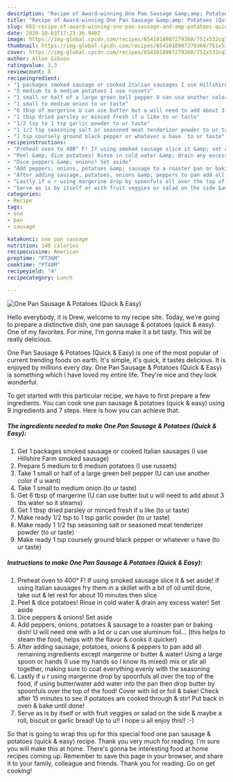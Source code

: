 ```yaml
---
description: "Recipe of Award-winning One Pan Sausage &amp;amp; Potatoes (Quick &amp;amp; Easy)"
title: "Recipe of Award-winning One Pan Sausage &amp;amp; Potatoes (Quick &amp;amp; Easy)"
slug: 662-recipe-of-award-winning-one-pan-sausage-and-amp-potatoes-quick-and-amp-easy
date: 2020-10-03T17:23:36.940Z
image: https://img-global.cpcdn.com/recipes/6541018907279360/751x532cq70/one-pan-sausage-potatoes-quick-easy-recipe-main-photo.jpg
thumbnail: https://img-global.cpcdn.com/recipes/6541018907279360/751x532cq70/one-pan-sausage-potatoes-quick-easy-recipe-main-photo.jpg
cover: https://img-global.cpcdn.com/recipes/6541018907279360/751x532cq70/one-pan-sausage-potatoes-quick-easy-recipe-main-photo.jpg
author: Allen Gibson
ratingvalue: 3.3
reviewcount: 8
recipeingredient:
- "1 packages smoked sausage or cooked Italian sausages I use Hillshire Farm smoked sausage"
- "5 medium to 6 medium potatoes I use russets"
- "1 small or half of a large green bell pepper U can use another color if u want"
- "1 small to medium onion to ur taste"
- "6 tbsp of margerine U can use butter but u will need to add about 3 tbs water so it steams"
- "1 tbsp dried parsley or minced fresh if u like to ur taste"
- "1/2 tsp to 1 tsp garlic powder to ur taste"
- "1 1/2 tsp seasoning salt or seasoned meat tenderizer powder to ur taste"
- "1 tsp coursely ground black pepper or whatever u have  to ur taste"
recipeinstructions:
- "Preheat oven to 400° F! If using smoked sausage slice it &amp; set aside! If using Italian sausages fry them in a skillet with a bit of oil until done, take out &amp; let rest for about 10 minutes then slice"
- "Peel &amp; dice potatoes! Rinse in cold water &amp; drain any excess water! Set aside"
- "Dice peppers &amp; onions! Set aside"
- "Add peppers, onions, potatoes &amp; sausage to a roaster pan or baking dish! U will need one with a lid or u can use aluminum foil... (this helps to steam the food, helps with the flavor &amp; cooks it quicker)"
- "After adding sausage, potatoes, onions &amp; peppers to pan add all remaining ingredients except margerine or butter &amp; water! Using a large spoon or hands (I use my hands so I know its mixed) mix or stir all together, making sure to coat everything evenly with the seasoning"
- "Lastly if u r using margerine drop by spoonfuls all over the top of the food, if using butter/water add water into the pan then drop butter by spoonfuls over the top of the food! Cover with lid or foil &amp; bake! Check after 15 minutes to see if potatoes are cooked through &amp; stir! Put back in oven &amp; bake until done!"
- "Serve as is by itself or with fruit veggies or salad on the side &amp; maybe a roll, biscuit or garlic bread! Up to u!! I hope u all enjoy this!! :-)"
categories:
- Recipe
tags:
- one
- pan
- sausage

katakunci: one pan sausage 
nutrition: 140 calories
recipecuisine: American
preptime: "PT36M"
cooktime: "PT48M"
recipeyield: "4"
recipecategory: Lunch

---
```



![One Pan Sausage &amp; Potatoes (Quick &amp; Easy)](https://img-global.cpcdn.com/recipes/6541018907279360/751x532cq70/one-pan-sausage-potatoes-quick-easy-recipe-main-photo.jpg)

Hello everybody, it is Drew, welcome to my recipe site. Today, we're going to prepare a distinctive dish, one pan sausage &amp; potatoes (quick &amp; easy). One of my favorites. For mine, I'm gonna make it a bit tasty. This will be really delicious.



One Pan Sausage &amp; Potatoes (Quick &amp; Easy) is one of the most popular of current trending foods on earth. It's simple, it's quick, it tastes delicious. It is enjoyed by millions every day. One Pan Sausage &amp; Potatoes (Quick &amp; Easy) is something which I have loved my entire life. They're nice and they look wonderful.


To get started with this particular recipe, we have to first prepare a few ingredients. You can cook one pan sausage &amp; potatoes (quick &amp; easy) using 9 ingredients and 7 steps. Here is how you can achieve that.

<!--inarticleads1-->

##### The ingredients needed to make One Pan Sausage &amp; Potatoes (Quick &amp; Easy):

1. Get 1 packages smoked sausage or cooked Italian sausages (I use Hillshire Farm smoked sausage)
1. Prepare 5 medium to 6 medium potatoes (I use russets)
1. Take 1 small or half of a large green bell pepper (U can use another color if u want)
1. Take 1 small to medium onion (to ur taste)
1. Get 6 tbsp of margerine (U can use butter but u will need to add about 3 tbs water so it steams)
1. Get 1 tbsp dried parsley or minced fresh if u like (to ur taste)
1. Make ready 1/2 tsp to 1 tsp garlic powder (to ur taste)
1. Make ready 1 1/2 tsp seasoning salt or seasoned meat tenderizer powder (to ur taste)
1. Make ready 1 tsp coursely ground black pepper or whatever u have  (to ur taste)




<!--inarticleads2-->

##### Instructions to make One Pan Sausage &amp; Potatoes (Quick &amp; Easy):

1. Preheat oven to 400° F! If using smoked sausage slice it &amp; set aside! If using Italian sausages fry them in a skillet with a bit of oil until done, take out &amp; let rest for about 10 minutes then slice
1. Peel &amp; dice potatoes! Rinse in cold water &amp; drain any excess water! Set aside
1. Dice peppers &amp; onions! Set aside
1. Add peppers, onions, potatoes &amp; sausage to a roaster pan or baking dish! U will need one with a lid or u can use aluminum foil... (this helps to steam the food, helps with the flavor &amp; cooks it quicker)
1. After adding sausage, potatoes, onions &amp; peppers to pan add all remaining ingredients except margerine or butter &amp; water! Using a large spoon or hands (I use my hands so I know its mixed) mix or stir all together, making sure to coat everything evenly with the seasoning
1. Lastly if u r using margerine drop by spoonfuls all over the top of the food, if using butter/water add water into the pan then drop butter by spoonfuls over the top of the food! Cover with lid or foil &amp; bake! Check after 15 minutes to see if potatoes are cooked through &amp; stir! Put back in oven &amp; bake until done!
1. Serve as is by itself or with fruit veggies or salad on the side &amp; maybe a roll, biscuit or garlic bread! Up to u!! I hope u all enjoy this!! :-)




So that is going to wrap this up for this special food one pan sausage &amp; potatoes (quick &amp; easy) recipe. Thank you very much for reading. I'm sure you will make this at home. There's gonna be interesting food at home recipes coming up. Remember to save this page in your browser, and share it to your family, colleague and friends. Thank you for reading. Go on get cooking!

